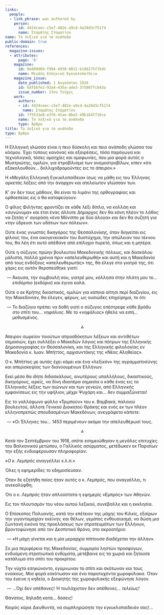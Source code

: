 ```yaml
---
links:
  people:
  - link_phrase: was authored by
    person:
      id: 4424ceec-c5e7-482e-a9cd-4a28d3cf51f4
      name: Σταμάτης Σταματίου
name: Το λεξικό για τα ανάποδα
public-domain: true
references:
  magazine-issues:
  - attributes:
      page: '6'
    magazine:
      id: 0e609d69-f994-4930-8812-b188175f35d1
      name: Μεγάλη Ελληνική Εγκυκλοπαίδεια
    magazine_issue:
      date_published: 1 Αυγούστου 1926
      id: 6dfbbfe2-93a4-435a-ade3-375087fcb43a
      issue_number: 23ον Τεύχος
    work:
      authors:
      - id: 4424ceec-c5e7-482e-a9cd-4a28d3cf51f4
        name: Σταμάτης Σταματίου
      id: ff5531e8-e3f6-45ae-8be2-49b164f716ce
      name: Το λεξικό για τα ανάποδα
      type: Άρθρο
title: Το λεξικό για τα ανάποδα
type: Άρθρο
---
```


<main class="content" itemprop="text">
<p>Η Ελληνική γλώσσα είναι η πειο δύσκολη και πειο ανάποδη γλώσσα του κόσμου. Έχει τύπους κανόνας και εξαιρέσεις, τόσα
παράγωγα και τεχνολογικά, τόσες ομοηχίες και ομοφωνίες, που μια φορά αυτός ο Μυστριώτης, ομιλών, για στροβίλισμα των
ανεμοστροβίλων, είπεν «ότι εξακολουθούν... δολλιχοδρομούντες εις το άπειρον.»</p>

<p>Η «Μεγάλη Ελληνική Εγκυκλοπαίδεια» ίσως να μάθη εις του Έλληνας αρκετάς λέξεις από την άναρχον και ατελείωτον γλώσσαν
των.</p>

<p>Κ' αν δεν τους μάθουν, θα είναι το λιμάνι της ορθογραφίας και ορθοεπείας εις ο θα καταφεύγουν.</p>

<p>Ο φίλος Φιλήντας φροντίζει σε κάθε λέξι δίπλα, να κολλάη και «συνώνυμα» και έτσι ένας άλλοτε Δήμαρχος δεν θα κάνη πλέον
το λάθος να ζητάη ν' αγοράση «ένα Μόνιππο με δύο άλογα» και δεν θα συζητή για «την ύδρευσι των υδάτων των πόλεων».</p>

<p>Ούτε ένας γνωστός δικηγόρος της Θεσσαλονίκης, όταν διηγείται εις φίλους του, ένα οικογενειακόν του δυστύχημα, την
απώλειαν του τέκνου του, θα λέη ότι αυτό απέθανε από <i>επίλοχιο</i> πυρετό, όπως και η μητέρα.</p>

<p>Ούτε η σύζυγος πρώην βουλευτού Μακεδονικής πόλεως, και δασκάλου μάλιστα, πολλά χρόνια πριν «απελευθερωθή» και αυτή και η
Μακεδονία από τους ενδόξους «απελευθερωτάς» της, θα έλεγε στο γιατρό της, ότι χάρις εις αυτόν θεραπεύθηκε γιατί:</p>

<ol style="list-style-type: '&mdash; '">
  <li>Άκουσα, την συμβουλή σου, γιατρέ μου, κόλλησα στην πλάτη μου το... <i>επιδόρπιο</i> (εκδόριο) και έγινα καλά.</li>
</ol>

<p>Ούτε ο εκ Κρήτης δικαστικός, ομιλών για κάποια αίτησι περί διαζυγίου, εις την Μακεδονίαν, θα έλεγεν, φέρων, ως ουσιώδες
επιχείρημα, το ότι:</p>

<ol style="list-style-type: '&mdash; '">
  <li>
    Το διαζύγιο πρέπει να δοθή γιατί ο σύζυγος επέστρεφε κάθε βράδυ στο σπίτι του... <i>νηφάλιος</i>. Με το «νηφάλιος»
    ήθελε να ειπή... μεθυσμένος.
  </li>
</ol>

<div style="text-align: center; margin-bottom: 1em">⁂</div>

<p>Άπειρον σωρείαν τοιούτων απροσδόκητων λέξεων και αντιθέτων σημασιών, έχει συλλέξει ο Μακεδών λόγιος και πάτρων της
Ελληνικής Δημοσιογραφίας εν Θεσσαλονίκη, και της Ελληνικής φιλολογίας εν Μακεδονία κ. Ιωαν. Μπήττος, αρχισυντάκης της
«Νέας Αληθείας».</p>

<p>Ο κ. Μπήττος με αυτάς έχει κάμει και ένα «λεξικόν» της αγραμματοσύνης και απερισκεψίας των διανοουμένων Ελλήνων.</p>

<p>Εκεί μέσα θα ιδήτε διδασκάλους, ανωτέρους υπαλλήλους, δικαστικούς, δικηγόρους, ιερείς, να δίνη ιδιαιτέρα σημασία ο κάθε
ένας εις τα Ελληνικάς λέξεις των αιώνων και των γενεών, από Ελληνικής εμφανίσεως εις την υφήλιον, μέχρι Ψυχάρη και...
δεν συμμαζώνεται!</p>

<p>Εις το γαλλόφωνο φύλλο «Τριμπούν» του κ. Βαμβακά, παλαιού βουλευτού, άλλοτε Γενικού Διοικητού Θράκης και ενός εκ των
πλέον ελληνοπρεπώς σπουδασμένων Μακεδόνων, ανεγράφετο κάποτε:</p>

<ol style="list-style-type: '&mdash; '">
  <li>«Οι Έλληνες του... 1453 περιμένουν ακόμα την απελευθέρωσί τους.</li>
</ol>

<div style="text-align: center; margin-bottom: 1em">⁂</div>

<p>Κατά τον Σεπτέμβριον του 1918, οπότε εσημειώθησαν η μεγάλες επιτυχίες του Βαλκανικού μετώπου, ο Γαλλικός ασύρματος,
μετέδωκεν εκ Παρισίων την εξής ενδιαφέρουσαν πληροφορίαν:</p>

<p>«<i>Ο κ. Λεμπρός αναγγέλλει</i> κ.λ.π.»</p>

<p>Όλες η εφημερίδες το εδημοσίευσαν.</p>

<p>Όταν δε εζητήθη ποίος ήταν αυτός ο κ. Λεμπρός, που αναγγέλλει, τι ανεκαλύφθη;</p>

<p>Ότι ο κ. <i>Λεμπρός</i> ήταν απλούστατα η εφημερίς «Εμπρός» των Αθηνών.</p>

<p>Εις τον πλουτισμόν του νέου αυτού λεξικού, συνέβαλλε και η εκκλησία.</p>

<p>Ο Επίσκοπος Πολυανής, κατά την επέτειον της μάχης του Κιλκίς, εξαίρων την γιγαντομαχίαν εκείνην, και θέλων, γεμάτος
ενθουσιασμό, να δώση μια ζωντανή εικόνα της προελάσεως των στρατευμάτων των Ελλήνων, βροντοφώνησε από τον Δεσποτικό
θρόνο, στο ακροατήριο:</p>

<ol style="list-style-type: '&mdash; '">
  <li>«Η μάχη γίνεται και η μία μεραρχία <i>πίπτουσα διαδέχεται</i> την άλλην».</li>
</ol>

<p>Σε μια περιφέρεια της Μακεδονίας, συμμορία ληστών προσφύγων, ενδυόμενη στρατιωτικά ενδύματα, μετέβαινε εις τα χωριά και
ζητούσε κατάλυμα στο σπίτι του προκρίτου.</p>

<p>Την νύχτα εσηκώνοντο, εγύμνωναν το σπίτι και σκότωναν και τους ενοίκους. Μια φορά εσκότωσαν και ένα παρατυχόντα
χωροφύλακα. Όταν του έγεινε η κηδεία, ο Διοικητής της χωροφυλακής εξεφώνησε λόγον.</p>

<ol style="list-style-type: '&mdash; '">
  <li>...Όχι δεν απέθανες! Ή τουλάχιστον δεν απέθανες... <i>τελείως!</i></li>
</ol>

<p>Θάνατος, δηλαδή κατά... δόσεις!</p>

<p>Καιρός κύριε Διευθυντά, να συμπληρώσητε την εγκυκλοπαίδειάν σας!...</p>
</main>
